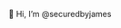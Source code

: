 👋 Hi, I’m @securedbyjames


<!---
securedbyjames/securedbyjames is a ✨ special ✨ repository because its `README.md` (this file) appears on your GitHub profile.
You can click the Preview link to take a look at your changes.
--->
